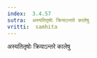 ```yaml
---
index:  3.4.57
sutra:  अस्यतितृषोः क्रियाऽन्तरे कालेषु
vritti:  samhita 
---
```


अस्यतितृषोः क्रियाऽन्तरे कालेषु

